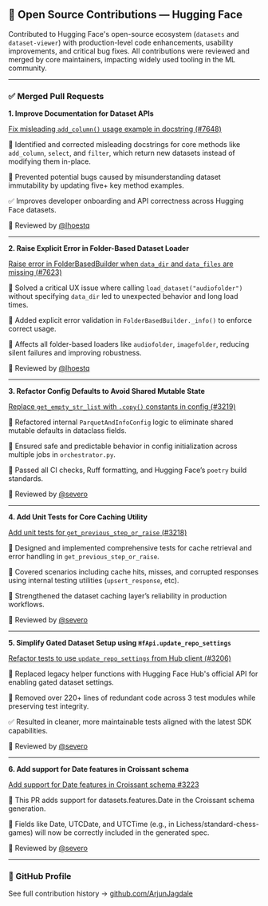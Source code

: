 ## 🧠 Open Source Contributions — Hugging Face

Contributed to Hugging Face's open-source ecosystem (`datasets` and `dataset-viewer`) with production-level code enhancements, usability improvements, and critical bug fixes. All contributions were reviewed and merged by core maintainers, impacting widely used tooling in the ML community.

---

### ✅ Merged Pull Requests

**1. Improve Documentation for Dataset APIs**

[Fix misleading `add_column()` usage example in docstring (#7648)](https://github.com/huggingface/datasets/pull/7648)

🔹 Identified and corrected misleading docstrings for core methods like `add_column`, `select`, and `filter`, which return new datasets instead of modifying them in-place.

🔹 Prevented potential bugs caused by misunderstanding dataset immutability by updating five+ key method examples.

✅ Improves developer onboarding and API correctness across Hugging Face datasets.

🧠 Reviewed by [@lhoestq](https://github.com/lhoestq)

---

**2. Raise Explicit Error in Folder-Based Dataset Loader**

[Raise error in FolderBasedBuilder when `data_dir` and `data_files` are missing (#7623)](https://github.com/huggingface/datasets/pull/7623)

🔹 Solved a critical UX issue where calling `load_dataset("audiofolder")` without specifying `data_dir` led to unexpected behavior and long load times.

🔹 Added explicit error validation in `FolderBasedBuilder._info()` to enforce correct usage.

📂 Affects all folder-based loaders like `audiofolder`, `imagefolder`, reducing silent failures and improving robustness.

🧠 Reviewed by [@lhoestq](https://github.com/lhoestq)

---

**3. Refactor Config Defaults to Avoid Shared Mutable State**

[Replace `get_empty_str_list` with `.copy()` constants in config (#3219)](https://github.com/huggingface/dataset-viewer/pull/3219)

🔹 Refactored internal `ParquetAndInfoConfig` logic to eliminate shared mutable defaults in dataclass fields.

🔹 Ensured safe and predictable behavior in config initialization across multiple jobs in `orchestrator.py`.

🧼 Passed all CI checks, Ruff formatting, and Hugging Face’s `poetry` build standards.

🧠 Reviewed by [@severo](https://github.com/severo)

---

**4. Add Unit Tests for Core Caching Utility**

[Add unit tests for `get_previous_step_or_raise` (#3218)](https://github.com/huggingface/dataset-viewer/pull/3218)

🔹 Designed and implemented comprehensive tests for cache retrieval and error handling in `get_previous_step_or_raise`.

🔹 Covered scenarios including cache hits, misses, and corrupted responses using internal testing utilities (`upsert_response`, etc).

🧪 Strengthened the dataset caching layer’s reliability in production workflows.

🧠 Reviewed by [@severo](https://github.com/severo)

---

**5. Simplify Gated Dataset Setup using `HfApi.update_repo_settings`**

[Refactor tests to use `update_repo_settings` from Hub client (#3206)](https://github.com/huggingface/dataset-viewer/pull/3206)

🔹 Replaced legacy helper functions with Hugging Face Hub's official API for enabling gated dataset settings.

🔹 Removed over 220+ lines of redundant code across 3 test modules while preserving test integrity.

✅ Resulted in cleaner, more maintainable tests aligned with the latest SDK capabilities.

🧠 Reviewed by [@severo](https://github.com/severo)

---

**6. Add support for Date features in Croissant schema**

[Add support for Date features in Croissant schema #3223](https://github.com/huggingface/dataset-viewer/pull/3223)

🔹 This PR adds support for datasets.features.Date in the Croissant schema generation.

🔹 Fields like Date, UTCDate, and UTCTime (e.g., in Lichess/standard-chess-games) will now be correctly included in the generated spec.

🧠 Reviewed by [@severo](https://github.com/severo)

---


### 📁 GitHub Profile

See full contribution history → [github.com/ArjunJagdale](https://github.com/ArjunJagdale)
